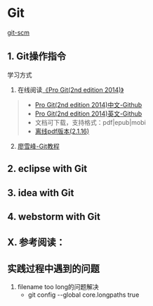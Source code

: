# Git
[git-scm](https://git-scm.com/)

## 1. Git操作指令
学习方式
1. 在线阅读[《Pro Git(2nd edition 2014)》](https://git-scm.com/book/zh/v2)

>- [Pro Git(2nd edition 2014)中文-Github](https://github.com/progit/progit2-zh)
>- [Pro Git(2nd edition 2014)英文-Github](https://github.com/progit/progit2)
>- 文档可下载，支持格式：pdf|epub|mobi
>- [离线pdf版本(2.1.16)](res\progit_v2.1.16.pdf)

2. [廖雪峰-Git教程](https://www.liaoxuefeng.com/wiki/0013739516305929606dd18361248578c67b8067c8c017b000)

## 2. eclipse with Git
## 3. idea with Git
## 4. webstorm with Git


## X. 参考阅读：

## 实践过程中遇到的问题
1. filename too long的问题解决
    - git config --global core.longpaths true

